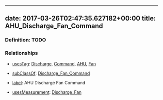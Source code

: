 
---
date: 2017-03-26T02:47:35.627182+00:00
title: AHU_Discharge_Fan_Command
---
### Definition: TODO

### Relationships

* [usesTag](https://brickschema.org/schema/1.0/BrickFrame#usesTag): [Discharge](https://brickschema.org/schema/1.0/BrickTag#Discharge), [Command](https://brickschema.org/schema/1.0/BrickTag#Command), [AHU](https://brickschema.org/schema/1.0/BrickTag#AHU), [Fan](https://brickschema.org/schema/1.0/BrickTag#Fan)

* [subClassOf](http://www.w3.org/2000/01/rdf-schema#subClassOf): [Discharge_Fan_Command](https://brickschema.org/schema/1.0/Brick#Discharge_Fan_Command)

* [label](http://www.w3.org/2000/01/rdf-schema#label): AHU Discharge Fan Command

* [usesMeasurement](https://brickschema.org/schema/1.0/BrickFrame#usesMeasurement): [Discharge_Fan](https://brickschema.org/schema/1.0/Brick#Discharge_Fan)

